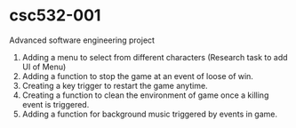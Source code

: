 # csc532-001
Advanced software engineering project

1. Adding a menu to select from different characters (Research task to add UI of Menu)
2. Adding a function to stop the game at an event of loose of win.
3. Creating a key trigger to restart the game anytime.
4. Creating a function to clean the environment of game once a killing event is triggered.
5. Adding a function for background music triggered by events in game.
